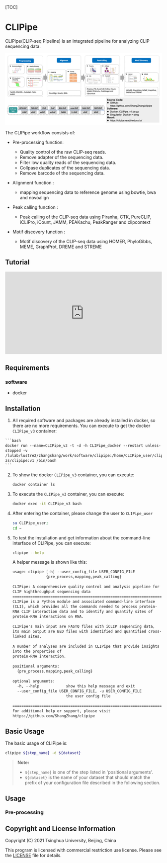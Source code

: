 [TOC]
# CLIPipe

CLIPipe(CLIP-seq Pipeline) is an integrated pipeline for analyzing CLIP sequencing data.

![Pipeline of Tutorial](tutorial/CLIPipe_pipeline.png)

The CLIPipe workflow consists of:

- Pre-processing function:
  - Quality control of the raw CLIP-seq reads.
  - Remove adapter of the sequencing data.
  - Filter low quality reads of the sequencing data.
  - Collpase duplicates of the sequencing data.
  - Remove barcode of the sequencing data.

- Alignment function :
  - mapping sequencing data to reference genome using bowtie, bwa and novoalign

- Peak calling function :
  - Peak calling of the CLIP-seq data using Piranha, CTK, PureCLIP, iCLIPro, iCount, JAMM, PEAKachu, PeakRanger and clipcontext

- Motif discovery function :
  - Motif discovery of the CLIP-seq data using HOMER, PhyloGibbs, MEME, GraphProt, DREME and STREME

## Tutorial

<iframe height='265' scrolling='no' title='CLIPipe Tutorial' src='https://clipipe.readthedocs.io/en/latest/' frameborder='no' allowtransparency='true' allowfullscreen='true' style='width: 100%;'></iframe>


## Requirements
### software
* docker

## Installation

  1. All required software and packages are already installed in docker, so there are no more requirements. You can execute to get the docker `CLIPipe_v3` container:
  
    ```bash
    docker run --name=CLIPipe_v3 -t -d -h CLIPipe_docker --restart unless-stopped -v /lulab/lustre2/zhangshang/work/software/clipipe:/home/CLIPipe_user/clipipe zs/clipipe:v1 /bin/bash
    ```

2. To show the docker `CLIPipe_v3` container, you can execute:

   ```bash
   docker container ls
   ```

3. To execute the `CLIPipe_v3` container, you can execute:

   ```bash
   docker exec -it CLIPipe_v3 bash
   ```

4. After entering the container, please change the user to `CLIPipe_user`

   ```bash
   su CLIPipe_user;
   cd ~
   ```

5. To test the installation and get information about the command-line interface of CLIPipe, you can execute:

   ```bash
   clipipe --help
   ```

   A helper message is shown like this:

   ```
   usage: clipipe [-h] --user_config_file USER_CONFIG_FILE
                  {pre_process,mapping,peak_calling}
   
   CLIPipe: A comprehensive quality control and analysis pipeline for CLIP highthroughput sequencing data
   ==================================================================================
   CLIPipe is a Python module and associated command-line interface (CLI), which provides all the commands needed to process protein-RNA CLIP interaction data and to identify and quantify sites of protein-RNA interactions on RNA.
   
   CLIPipe's main input are FASTQ files with iCLIP sequencing data, its main output are BED files with identified and quantified cross-linked sites.
   
   A number of analyses are included in CLIPipe that provide insights into the properties of
   protein-RNA interaction.
   
   positional arguments:
     {pre_process,mapping,peak_calling}
   
   optional arguments:
     -h, --help            show this help message and exit
     --user_config_file USER_CONFIG_FILE, -u USER_CONFIG_FILE
                           the user config file
   
   ==================================================================================
   For additional help or support, please visit https://github.com/ShangZhang/clipipe
   ```

## Basic Usage
The basic usage of CLIPipe is:
```bash
clipipe ${step_name} -d ${dataset}
```

> **Note:**
>
> - `${step_name}` is one of the step listed in 'positional arguments'.
> - `${dataset}` is the name of your dataset that should match the prefix of your configuration file described in the following section.


## Usage

### Pre-processing



## Copyright and License Information

Copyright (C) 2021 Tsinghua University, Beijing, China

This program is licensed with commercial restriction use license. Please see the [LICENSE](https://github.com/ShangZhang/clipipe/blob/main/LICENSE) file for details.

